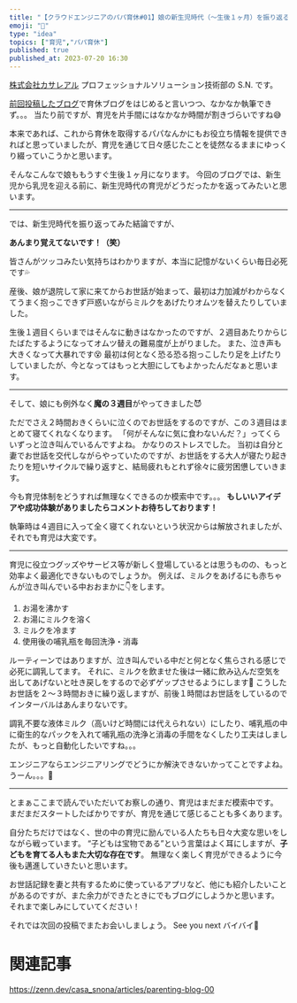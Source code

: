 ```yaml
---
title: "【クラウドエンジニアのパパ育休#01】娘の新生児時代（～生後１ヶ月）を振り返る"
emoji: "🍼"
type: "idea"
topics: ["育児","パパ育休"]
published: true
published_at: 2023-07-20 16:30
---
```


[株式会社カサレアル](https://www.casareal.co.jp/) プロフェッショナルソリューション技術部の S.N. です。

[前回投稿したブログ](https://zenn.dev/casa_snona/articles/parenting-blog-00)で育休ブログをはじめると言いつつ、なかなか執筆できず。。。
当たり前ですが、育児を片手間にはなかなか時間が割きづらいですね😅

本来であれば、これから育休を取得するパパなんかにもお役立ち情報を提供できればと思っていましたが、育児を通じて日々感じたことを徒然なるままにゆっくり綴っていこうかと思います。

そんなこんなで娘ももうすぐ生後１ヶ月になります。
今回のブログでは、新生児から乳児を迎える前に、新生児時代の育児がどうだったかを返ってみたいと思います。

---

では、新生児時代を振り返ってみた結論ですが、

**あんまり覚えてないです！（笑）**

皆さんがツッコみたい気持ちはわかりますが、本当に記憶がないくらい毎日必死です💦

産後、娘が退院して家に来てからお世話が始まって、最初は力加減がわからなくてうまく抱っこできず戸惑いながらミルクをあげたりオムツを替えたりしていました。

生後１週目くらいまではそんなに動きはなかったのですが、２週目あたりからじたばたするようになってオムツ替えの難易度が上がりました。
また、泣き声も大きくなって大暴れです😵
最初は何となく恐る恐る抱っこしたり足を上げたりしていましたが、今となってはもっと大胆にしてもよかったんだなぁと思います。

---

そして、娘にも例外なく**魔の３週目**がやってきました😈

ただでさえ２時間おきくらいに泣くのでお世話をするのですが、この３週目はまとめて寝てくれなくなります。
「何がそんなに気に食わないんだ？」ってくらいずっと泣き叫んでいるんですよね。
かなりのストレスでした。
当初は自分と妻でお世話を交代しながらやっていたのですが、お世話をする大人が寝たり起きたりを短いサイクルで繰り返すと、結局疲れもとれず徐々に疲労困憊していきます。

今も育児体制をどうすれば無理なくできるのか模索中です。。。
**もしいいアイデアや成功体験がありましたらコメントお待ちしております！**

執筆時は４週目に入って全く寝てくれないという状況からは解放されましたが、それでも育児は大変です。

---

育児に役立つグッズやサービス等が新しく登場しているとは思うものの、もっと効率よく最適化できないものでしょうか。
例えば、ミルクをあげるにも赤ちゃんが泣き叫んでいる中おおまかに👇をします。

1. お湯を沸かす
2. お湯にミルクを溶く
3. ミルクを冷ます
4. 使用後の哺乳瓶を毎回洗浄・消毒

ルーティーンではありますが、泣き叫んでいる中だと何となく焦らされる感じで必死に調乳してます。
それに、ミルクを飲ませた後は一緒に飲み込んだ空気を出してあげないと吐き戻しをするので必ずゲップさせるようにします🤮
こうしたお世話を２～３時間おきに繰り返しますが、前後１時間はお世話をしているのでインターバルはあんまりないです。

調乳不要な液体ミルク（高いけど時間には代えられない）にしたり、哺乳瓶の中に衛生的なパックを入れて哺乳瓶の洗浄と消毒の手間をなくしたり工夫はしましたが、もっと自動化したいですね。。。

エンジニアならエンジニアリングでどうにか解決できないかってことですよね。
うーん。。。🤔

---

とまぁここまで読んでいただいてお察しの通り、育児はまだまだ模索中です。
まだまだスタートしたばかりですが、育児を通じて感じることも多くあります。

自分たちだけではなく、世の中の育児に励んでいる人たちも日々大変な思いをしながら戦っています。
“子どもは宝物である”という言葉はよく耳にしますが、**子どもを育てる人もまた大切な存在です**。
無理なく楽しく育児ができるように今後も邁進していきたいと思います。

お世話記録を妻と共有するために使っているアプリなど、他にも紹介したいことがあるのですが、また余力ができたときにでもブログにしようかと思います。
それまで楽しみにしていてください！

それでは次回の投稿でまたお会いしましょう。
See you next バイバイ👋

# 関連記事

https://zenn.dev/casa_snona/articles/parenting-blog-00
